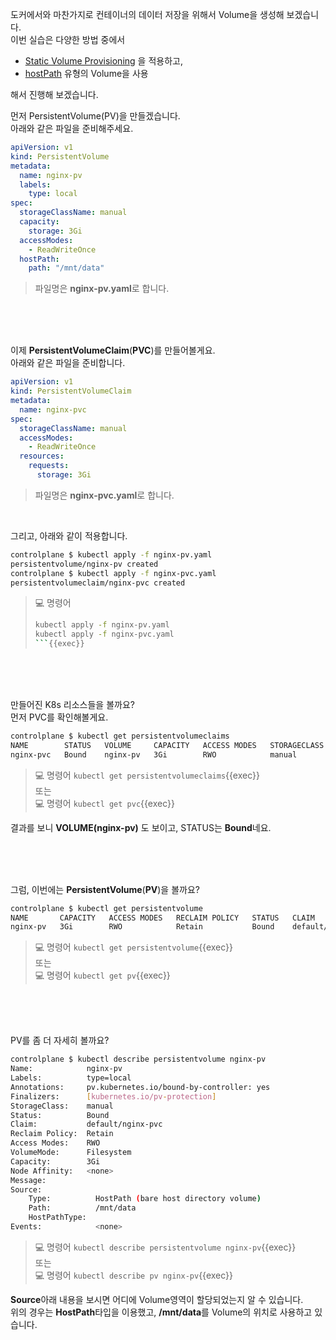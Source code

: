 도커에서와 마찬가지로 컨테이너의 데이터 저장을 위해서 Volume을 생성해 보겠습니다.  
이번 실습은 다양한 방법 중에서

- [Static Volume Provisioning](https://kubernetes.io/docs/concepts/storage/persistent-volumes/#static) 을 적용하고,  
- [hostPath](https://kubernetes.io/ko/docs/concepts/storage/volumes/#hostpath) 유형의 Volume을 사용  

해서 진행해 보겠습니다.

먼저 PersistentVolume(PV)을 만들겠습니다.  
아래와 같은 파일을 준비해주세요.
```yaml
apiVersion: v1
kind: PersistentVolume
metadata:
  name: nginx-pv
  labels:
    type: local
spec:
  storageClassName: manual
  capacity:
    storage: 3Gi
  accessModes:
    - ReadWriteOnce
  hostPath:
    path: "/mnt/data"
```
> 파일명은 **nginx-pv.yaml**로 합니다.

<br><br><br>

이제 **PersistentVolumeClaim**(**PVC**)를 만들어볼게요.  
아래와 같은 파일을 준비합니다.
```yaml
apiVersion: v1
kind: PersistentVolumeClaim
metadata:
  name: nginx-pvc
spec:
  storageClassName: manual
  accessModes:
    - ReadWriteOnce
  resources:
    requests:
      storage: 3Gi
```
> 파일명은 **nginx-pvc.yaml**로 합니다.

<br>

그리고, 아래와 같이 적용합니다.
```bash
controlplane $ kubectl apply -f nginx-pv.yaml
persistentvolume/nginx-pv created
controlplane $ kubectl apply -f nginx-pvc.yaml
persistentvolumeclaim/nginx-pvc created
```

> 💻 명령어
> ```bash
> kubectl apply -f nginx-pv.yaml
> kubectl apply -f nginx-pvc.yaml
> ```{{exec}}

<br><br><br>

만들어진 K8s 리소스들을 볼까요?  
먼저 PVC를 확인해볼게요.
```bash
controlplane $ kubectl get persistentvolumeclaims
NAME        STATUS   VOLUME     CAPACITY   ACCESS MODES   STORAGECLASS   AGE
nginx-pvc   Bound    nginx-pv   3Gi        RWO            manual         24s
```
> 💻 명령어 `kubectl get persistentvolumeclaims`{{exec}}  
>또는  
> 💻 명령어 `kubectl get pvc`{{exec}}

결과를 보니 **VOLUME(nginx-pv)** 도 보이고, STATUS는 **Bound**네요.

<br><br><br>

그럼, 이번에는 **PersistentVolume**(**PV**)을 볼까요?
```bash
controlplane $ kubectl get persistentvolume
NAME       CAPACITY   ACCESS MODES   RECLAIM POLICY   STATUS   CLAIM               STORAGECLASS   REASON   AGE
nginx-pv   3Gi        RWO            Retain           Bound    default/nginx-pvc   manual                  41s
```

> 💻 명령어 `kubectl get persistentvolume`{{exec}}  
>또는  
> 💻 명령어 `kubectl get pv`{{exec}}

<br><br><br>

PV를 좀 더 자세히 볼까요?
```bash
controlplane $ kubectl describe persistentvolume nginx-pv
Name:            nginx-pv
Labels:          type=local
Annotations:     pv.kubernetes.io/bound-by-controller: yes
Finalizers:      [kubernetes.io/pv-protection]
StorageClass:    manual
Status:          Bound
Claim:           default/nginx-pvc
Reclaim Policy:  Retain
Access Modes:    RWO
VolumeMode:      Filesystem
Capacity:        3Gi
Node Affinity:   <none>
Message:         
Source:
    Type:          HostPath (bare host directory volume)
    Path:          /mnt/data
    HostPathType:  
Events:            <none>
```
> 💻 명령어 `kubectl describe persistentvolume nginx-pv`{{exec}}  
>또는  
> 💻 명령어 `kubectl describe pv nginx-pv`{{exec}}

**Source**아래 내용을 보시면 어디에 Volume영역이 할당되었는지 알 수 있습니다.  
위의 경우는 **HostPath**타입을 이용했고, **/mnt/data**를 Volume의 위치로 사용하고 있습니다.